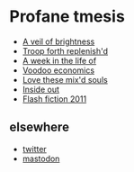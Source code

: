<h1 class="main">Profane tmesis</h1>

<ul class="stories">
<li><a href="a-veil-of-brightness">A veil of brightness</a></li>
<li><a href="troop-forth-replenishd">Troop forth replenish'd</a></li>
<li><a href="a-week-in-the-life-of">A week in the life of</a></li>
<li><a href="voodo-economics">Voodoo economics</a></li>
<li><a href="love-these-mixd-souls">Love these mix'd souls</a></li>
<li><a href="inside-out">Inside out</a></li>
<li><a href="flash-fiction-2011">Flash fiction 2011</a></li>
</ul>

## elsewhere


<ul class="stories">
<li><a href="https://twitter.com/profane_tmesis/">twitter</a></li>
<li><a href="https://writing.exchange/@ptmesis">mastodon</a></li>
</ul>

